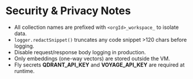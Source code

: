 # Security & Privacy Notes
 
* All collection names are prefixed with `<orgId>_workspace_` to isolate data.
* `logger.redactSnippet()` truncates any code snippet >120 chars before logging.
* Disable request/response body logging in production.
* Only embeddings (one-way vectors) are stored outside the VM.
* Fly secrets **QDRANT_API_KEY** and **VOYAGE_API_KEY** are required at runtime. 